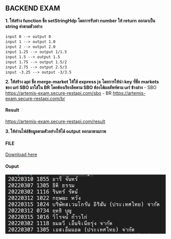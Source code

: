 ## BACKEND EXAM

**1. ให้สร้าง function ชื่อ setStringHdp โดยการรับค่า number ให้ return ออกมาเป็น string ค่าตามตัวอย่าง**

    input 0 --> output 0
    input 1 --> output 1.0
    input 2 --> output 2.0
    input 1.25 --> output 1/1.5
    input 1.5 --> output 1.5
    input 1.75 --> output 1.5/2
    input 2.75 --> output 2.5/3
    input -3.25 --> output -3/3.5

**2. ให้สร้าง api ชื่อ merge-market ให้ใช้ express js โดยการให้นำ key ที่ชื่อ markets ของ url SBO มาใส่ใน BR โดยต้องเรียงลีคตาม SBO ต้องได้ผลลัพท์ตาม url ข้างล่าง**
    - SBO
      https://artemis-exam.secure-restapi.com/sbo
    - BR
      https://artemis-exam.secure-restapi.com/br

#### Result
https://artemis-exam.secure-restapi.com/result

**3. ให้อ่านไฟล์ข้อมูลตามตัวอย่างให้ได้ output ออกมาตามภาพ**

#### FILE
[Download here](./example.txt)

 #### Ouput
![image info](./example.png)
